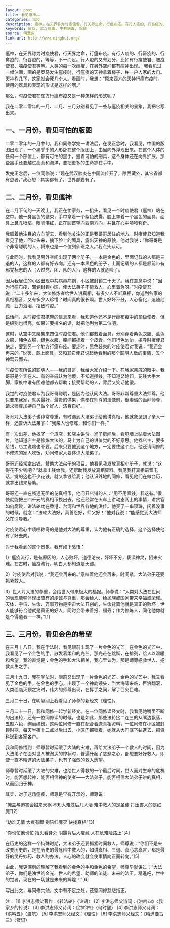 ```yaml
---
layout: post
title: 看见瘟神……
categories: 瘟疫
description: 瘟神，在天界称为时疫使君，行天界之命，行瘟布疫。有行人疫的、行畜疫的、行禽疫的、行谷疫的，等等，不一而足。行人疫的又有划分，比如有行痘使君、腮疫使君、脑疫使君等等。人类的每一次瘟疫，在另外空间都有瘟神出现。
keywords: 瘟疫, 武汉病毒, 中共病毒, 保命
source: 明慧网
link-url: http://www.minghui.org/
---
```

瘟神，在天界称为时疫使君，行天界之命，行瘟布疫。有行人疫的、行畜疫的、行禽疫的、行谷疫的，等等，不一而足。行人疫的又有划分，比如有行痘使君、腮疫使君、脑疫使君等等。人类的每一次瘟疫，在另外空间都有瘟神出现。
我看见过一幅油画，画的是罗马发生瘟疫时，行瘟疫的天神拿着棒子，杵一户人家的大门。天神杵几下，这家就会死几个人。看画时，我想：“原来西方的天神行瘟布疫时，使用的器具和表现的形式是这样的啊。”

那么，时疫使君在东方行瘟布疫又是一种怎样的形式呢？

我在二零二零年的一月、二月、三月分别看见了一些与瘟疫相关的景象，我把它写出来。

## 一、一月份，看见可怕的版图

二零二零年的一月中旬，我和同修学完一讲法后，在发正念时，我看见，中国的版图出现了，一个黑乎乎的人形卧在整个版图上，由里向外浮现出来。在这个人体的任何一个部位上，都有可怕的黑手，握着可怕的刑具，这个身体还在向外扩展，那些黑手还要越过高山和海洋，要把更多的生命抓在手中。

发完正念后，一位同修说：“现在武汉肺炎在中国流传开了，除西藏外，其它省都有患者。”我心想：其实都有了，世界都要有了。


## 二、二月份，看见瘟神

在二月下旬的一天晚上，我正在忙家务，一抬头，看见一个时疫使君（瘟神）站在空中。他一身黑色的装束，手中拿着一个紫色皮囊，脸上罩着一个黑色的面具，面具上鼻孔喷焰，眼睛湛红，正在回首望向西南方向，并且在心中啧啧称奇。

我顺着他注目的方向望去，看到他关注的正是我哥哥居住的地方。时疫使君知道我看见了他，回过头来，摘下脸上的面具，露出天神的原貌，他对我说：“你哥哥是个非常聪明的人，将来也是一个位列仙班之人。”我点头认可。

与此同时，我看见另外空间出现了两个册子，一本是金色的，里面记载的人都是三退的人，这样的人都有好去向。还有一本黑色的册子，上面记载的人都是额前带有邪党标志的人（入过党、团、队的人），这样的人就危险了。

因为我居住的小区出现中共病毒病例，小区被封锁二十天了。我在意念中说：“因为行瘟布疫，邪党封锁小区，使大法弟子不能救人，心里着急呀。”时疫使君说：“二十多年来，大法修炼者给世人讲真相，有多少人不听真相，你送到各家的真相福音，又有多少人珍惜？时间真的很长啊。世人好坏不分，人心畜化，追随红魔，业力滔滔，招致时疫。”

说话间，从时疫使君携带的信息来看，我知道他还不是行瘟布疫中的顶级使者，但是级别也很高，如果非要排名的话，就把他列为第二位吧。

这时，从空中又聚集来四位时疫使君。他们都戴着面具，分别穿着紫色衣服、蓝色衣服、赭色衣服、绿色衣服，腰间都挂着一个皮囊。他们行色匆匆，招呼时疫使君快走，要到另一个地方行瘟布疫。要走时，黑色装束的时疫使君对我说：“我还会再来的。”说罢，戴上面具，又和其它使君说起他看到的那个聪明人做的事情，五个神驾云而去。

时疫使君所说的聪明人——我的哥哥，我给大家介绍一下。在我家亲戚的眼中，我哥哥是个实在人。有的亲戚认为他傻，不知道攒钱，不知道娶媳妇，花钱大手大脚，家族中谁有困难他都去帮助；接受帮助的人，背后又笑话他傻。

我觉的时疫使君认为我哥哥聪明，是因为他认同大法。哥哥非常尊重大法师尊。他只要来我家，就买最好、最贵的供果，供奉在师尊的法像前，很虔诚的跪拜师尊，请求师尊加持自己做个好人，洁身自好。

哥哥对大法弟子也非常尊重，有时遇到大法弟子给他讲真相，他就象见到了亲人一样，还告诉大法弟子：“我亲人也修炼，和你们一样。”

有一次出差，他找了一个旅店，和店主讲价。進了房间后，看见墙上贴着大法图片，他知道店主是修炼大法的，马上为自己的讲价觉的不好意思。他找店主，要多给钱，店主说啥也不要。后来只要他到这个地方，一定要住这个店。他还请同修的不修炼的家人吃饭，劝同修家人要体谅大法弟子。

哥哥还经常拿出钱，赞助大法弟子的项目。他看见我发放真相小册子，就说：“这得花不少钱吧？”就拿出钱给我，还帮助我发放真相资料。看见我打真相语音电话，觉的这也不少花钱，就又拿钱给我；他认识外地的同修，看见他们在做台历，就拿出钱来帮助。

哥哥还一直在畅通无阻的花真相币，他问开店铺的人：“用不用零钱，我这有。”很快就能把三四千元的真相币换出去。他还经常在火车上讲动态网上的事情，讲贪官如何腐败，讲法轮功在香港、台湾和世界各地的洪传。他买了一串项珠，闲着没事的时候，就念：“法轮大法好，真善忍好，师父好！”他对我说：“能感觉到大法师父在引导我。”

时疫使君心中啧啧称奇的是他对大法的尊重，认为他有正确的选择，这个选择使他有了好去向。

对于我看到的这个景象，我有如下感悟：

1）瘟疫流行，是有原因的，人心败坏，道德沦丧，好坏不分，亵渎神灵，招来灾难。在古时，瘟疫流行，明白人都知道是天谴。

2）时疫使君对我说：“我还会再来的。”意味着他还会再来。时间紧，大法弟子还要抓紧救人。

3）世人对大法的尊重，会给世人带来极大的福报。师尊说：“人类对大法在世间的表现能够体现出应有的虔诚与尊重，那会给人、给民族或国家带来幸福或荣耀。天体、宇宙、生命、万事万物是宇宙大法开创的，生命背离他就是真正的败坏；世人能够符合他就是真正的好人，同时会带来善报、福寿；作为修炼人，同化他你就是个得道者——神。”[1]

## 三、三月份，看见金色的希望

在三月十八日，我在学法时，看见眼前出现了一片金色的光芒。在金色的光芒中，我看见了一个金色的手，散发着柔和的光芒。那光芒在跳跃，在排列，给人以温暖和希望。我的直觉是：金色的手和大法相关，我心里认为，那是师尊拯救世人、拯救众生之手。

三月十九日，我在学法时，眼前又出现了一片金色的光芒。金色的光芒中，我又看见了金色的手。在金色的手心，出现了一个神韵镜头，当大海啸来临，巨浪翻滚，人类面临灭顶之灾时，伟大的师尊出现，在挥手之间，解了巨灾巨难。

三月二十日，在明慧网上我看见了师尊的新经文《理性》。

三月二十一日，我和同修一起学新经文。在一位同修读经文时，我看见她嘴里不断的出法轮，还有一位同修读的时候，也是如此，那些法轮接二连三的从嘴边飘落，五颜六色，绚丽缤纷。这两位同修一直在配合着送真相资料，一位同修在小区被封锁时期，每天半夜十二点以后出去，小区门都锁着，她就从大门底下钻進去，把资料送到各家各户。

我和同修悟到：师尊暂时延缓了大陆的灾难，再给大法弟子一个救人的时间，因为大法弟子在面对世人被淘汰的惨状时，普遍升起了慈悲之心，都想要好好救人，即使一直不精進的大法弟子，也有了强烈的救人愿望。

师尊暂时延缓了大陆的灾难，也给世人得救的一个最后时间，世人面对生命的危机时，能否想起神，能否相信神的使者——大法弟子，能否相信大法弟子讲的真相，从而回归于神。

其实，对于这场瘟疫，师尊是早有开示的，师尊说：

“掩盖与迫害会招来天祸
不知大难过后几人活
难中救人的是圣徒
打压害人的是红魔”[2]

“劫难无情
大疫有眼
别陪红魔灭
快找真相”[3]

“你也忙他也忙
抬头看身旁
阴霾背后大疫藏
人在危难险路上”[4]

在历史的这样一个特殊时期，大法弟子还要抓紧时间救人。师尊说：“你们不是来改变历史的，是在历史的最危险中救人的，如讲真相、三退、真心念真言，都是最好的灵丹妙药、救人的办法。人心的改变就会使事情向正面转向。”[5]

由此，我更深刻的理解了我看到的金色的手和金色的希望，师尊早就讲过：“大法弟子，你们是浊世的金光、世人的希望、助师的法徒、未来的法王。精進吧，世中的觉者，现在的一切就是未来的辉煌！”[6]

写出此文，与同修共勉，文中有不足之处，还望同修慈悲指正。

注：
[1] 李洪志师父著作：《转法轮》〈论语〉
[2] 李洪志师父诗词：《洪吟四》〈我家乡的传说〉
[3] 李洪志师父诗词：《洪吟四》〈何时醒〉
[4] 李洪志师父诗词：《洪吟五》〈渡航〉
[5] 李洪志师父经文：《理性》
[6] 李洪志师父经文：《精進要旨三》〈贺词〉